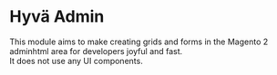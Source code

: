 # Hyvä Admin

This module aims to make creating grids and forms in the Magento 2 adminhtml area for developers joyful and fast.  
It does not use any UI components.
